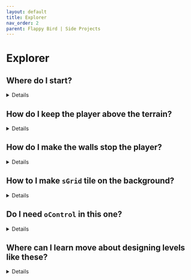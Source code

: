 ```yaml
---
layout: default
title: Explorer
nav_order: 2
parent: Flappy Bird | Side Projects
---
```


# Explorer

## Where do I start?

<details markdown="1">
I'm going to break this one down a little more hierarchically

<details data-summary="Implement player movement" markdown="1">
1. Make sprites ``sPlayer``, ``sGrid``, ``sFlag`` and ``sWall``
1. Make objects ``oPlayer``, ``oFlag``, and ``oWall``
1. Make player move 1 grid space at a time in response to key presses
1. Center view on player
1. Trigger next room when ``oPlayer`` collides with ``oFlag``
1. Make ``oPlayer`` stop when collides with ``oWall``
</details>

<details data-summary="Implement coins" markdown="1">
1. Make sprites ``sCoin``, and object ``oCoin``
1. Increase coin count when ``oPlayer`` and ``oCoin`` collide (and also destroy the coin)
1. Draw the coin count to the GUI
</details>

<details data-summary="Implement lock & key" markdown="1">
1. Make sprites ``sKey1``, ``sKey1Icon``, ``sKey2``, ``sKey2Icon``, ``sLock1``, and ``sLock2``
1. Make objects ``oKey1``, ``oKey2``, ``oLock1``, and ``oLock2``
1. Set booleans whenever ``oPlayer`` collides with any of the keys
1. Make the locks solid, unless the player has the correct key
1. Destroy locks when player collides with them (if we use the solid feature, this should only be possible when the player has the correct key)
1. Draw the key icons for the player
</details>

<details data-summary="Implement terrain & shoes" markdown="1">
1. Make sprites ``sFlippers``, ``sWater``, ``sSkates``, ``sIce``
1. Make objects ``oFlippers``, ``oWater``, ``oSkates``, ``oIce``
1. The reset is essentially the same as with lock & key, except the terrain/shoes don't get destroyed when they're used
</details>

</details>

## How do I keep the player above the terrain?

<details markdown="1">
The order that objects are drawn is determined by the room layers. In my case I put the player on it's own layer above all the other objects to make sure it was never behind anything

Sometimes you get lucky, and it shows up above everything anyway, but using layers is probably a good habit anyway
</details>

## How do I make the walls stop the player?

<details markdown="1">

This is actually kind of tricky. I haven't gone over it in the course, but I did touch on it in the Jumper FAQ. I'll rehash it here

The easiest way to do add walls and leverage the ``solid`` property. When you mark an object as ``solid``, that means that other objects can't overlap when they collide with it. Emphasis on the *when they collide*! So if we create an ``oWall`` object which we put along the edges of the screen, and we don't want the player to stop when it hits it, we need to mark ``oWall`` as ``solid`` AND make a collision event in ``oPlayer``. The collision event doesn't need to have any code, but the event still needs to exist (it's weird, I know)

I'm not a big fan of this method, it feels really weird. We'll go over better approaches for the next game
</details>

## How to I make ``sGrid`` tile on the background?

<details markdown="1">
I just set ``sGrid`` as the background sprite in the background layer

If you do that and check the boxes for "Horizontal Tile" as well as "Vertical Tile" you should be golden
</details>

## Do I need ``oControl`` in this one?

<details markdown="1">
In Flappy Bird we used ``oControl`` to manage variables that were persistent across the levels. In this case I want the coins to be persistent, but not the item flags (players will need to rediscover the items for every puzzle)

So I do recommend using ``oControl`` for the coins, but not for the item flags

As a result I ended up with Draw GUI events in both ``oControl`` and ``oPlayer`` so I just needed to be careful that the coin text and the flag icons didn't overlap
</details>

## Where can I learn move about designing levels like these?

<details markdown="1">

This idea was inspired by Chip's Challenge (it was nostalgic for me, not sure how many people share this). I featured some of the easier mechanics here, but there's a lot more to choose from it you want a challenge 😉😉

<iframe width="560" height="315" src="https://www.youtube.com/embed/pcdMh1M7QLI" title="YouTube video player" frameborder="0" allow="accelerometer; autoplay; clipboard-write; encrypted-media; gyroscope; picture-in-picture" allowfullscreen></iframe>

Also, in Mark Brown's videos analyzing the Zelda games, he came up with a diagraming method to communicate the lock/key flow in Zelda. You can actually break our levels into those same diagrams, so it could be a good thing to try

<iframe width="560" height="315" src="https://www.youtube.com/embed/fqKGl6exyyY" title="YouTube video player" frameborder="0" allow="accelerometer; autoplay; clipboard-write; encrypted-media; gyroscope; picture-in-picture" allowfullscreen></iframe>

</details>
